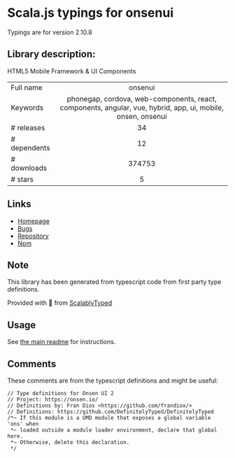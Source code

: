 
# Scala.js typings for onsenui

Typings are for version 2.10.8

## Library description:
HTML5 Mobile Framework & UI Components

|                    |                 |
| ------------------ | :-------------: |
| Full name          | onsenui |
| Keywords           | phonegap, cordova, web-components, react, components, angular, vue, hybrid, app, ui, mobile, onsen, onsenui |
| # releases         | 34 |
| # dependents       | 12 |
| # downloads        | 374753 |
| # stars            | 5 |

## Links
- [Homepage](https://onsen.io/)
- [Bugs](https://github.com/OnsenUI/OnsenUI/issues)
- [Repository](https://github.com/OnsenUI/OnsenUI)
- [Npm](https://www.npmjs.com/package/onsenui)
    


## Note
This library has been generated from typescript code from first party type definitions.

Provided with :purple_heart: from [ScalablyTyped](https://github.com/oyvindberg/ScalablyTyped)

## Usage
See [the main readme](../../readme.md) for instructions.

## Comments

These comments are from the typescript definitions and might be useful:
```
// Type definitions for Onsen UI 2
// Project: https://onsen.io/
// Definitions by: Fran Dios <https://github.com/frandiox/>
// Definitions: https://github.com/DefinitelyTyped/DefinitelyTyped
/*~ If this module is a UMD module that exposes a global variable 'ons' when
 *~ loaded outside a module loader environment, declare that global here.
 *~ Otherwise, delete this declaration.
 */

```

